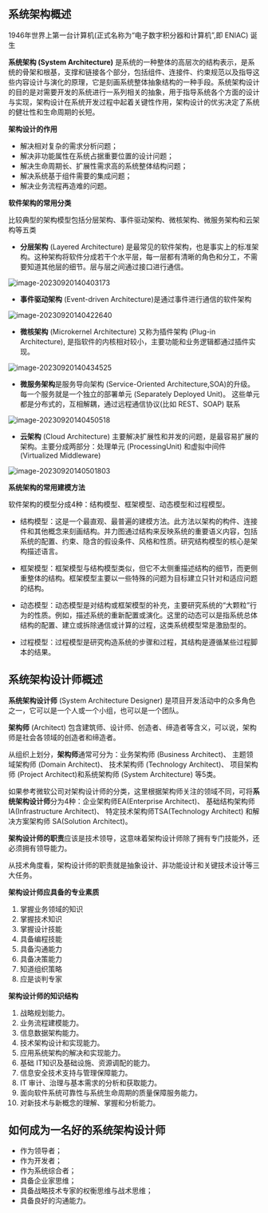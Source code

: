 ## 系统架构概述

1946年世界上第一台计算机(正式名称为“电子数字积分器和计算机”,即 ENIAC) 诞生

**系统架构 (System Architecture)** 是系统的一种整体的高层次的结构表示，是系统的骨架和根基，支撑和链接各个部分，包括组件、连接件、约束规范以及指导这些内容设计与演化的原理，它是刻画系统整体抽象结构的一种手段。系统架构设计的目的是对需要开发的系统进行一系列相关的抽象，用于指导系统各个方面的设计与实现，架构设计在系统开发过程中起着关键性作用，架构设计的优劣决定了系统的健壮性和生命周期的长短。

**架构设计的作用**

* 解决相对复杂的需求分析问题；
* 解决非功能属性在系统占据重要位置的设计问题；
* 解决生命周期长、扩展性需求高的系统整体结构问题；
* 解决系统基于组件需要的集成问题；
* 解决业务流程再造难的问题。

**软件架构的常用分类**

比较典型的架构模型包括分层架构、事件驱动架构、微核架构、微服务架构和云架构等五类

* **分层架构** (Layered Architecture) 是最常见的软件架构，也是事实上的标准架构。这种架构将软件分成若干个水平层，每一层都有清晰的角色和分工，不需要知道其他层的细节。层与层之间通过接口进行通信。

![image-20230920140403173](https://image.xiaoxiaofeng.site/blog/2023/09/20/xxf-20230920140411.png?xxfjava)

* **事件驱动架构** (Event-driven Architecture)是通过事件进行通信的软件架构

![image-20230920140422640](https://image.xiaoxiaofeng.site/blog/2023/09/20/xxf-20230920140422.png?xxfjava)

* **微核架构**  (Microkernel Architecture) 又称为插件架构 (Plug-in Architecture), 是指软件的内核相对较小，主要功能和业务逻辑都通过插件实现。

![image-20230920140434525](https://image.xiaoxiaofeng.site/blog/2023/09/20/xxf-20230920140434.png?xxfjava)

* **微服务架构**是服务导向架构 (Service-Oriented Architecture,SOA)的升级。每一个服务就是一个独立的部署单元 (Separately Deployed Unit)。 这些单元都是分布式的，互相解耦，通过远程通信协议(比如 REST、SOAP) 联系

![image-20230920140450518](https://image.xiaoxiaofeng.site/blog/2023/09/20/xxf-20230920140450.png?xxfjava)

* **云架构** (Cloud Architecture) 主要解决扩展性和并发的问题，是最容易扩展的架构。主要分成两部分：处理单元 (ProcessingUnit) 和虚拟中间件 (Virtualized Middleware)



![image-20230920140501803](https://image.xiaoxiaofeng.site/blog/2023/09/20/xxf-20230920140501.png?xxfjava)

**系统架构的常用建模方法**

软件架构的模型分成4种：结构模型、框架模型、动态模型和过程模型。

* 结构模型：这是一个最直观、最普遍的建模方法。此方法以架构的构件、连接件和其他概念来刻画结构。并力图通过结构来反映系统的重要语义内容，包括系统的配置、约束、隐含的假设条件、风格和性质。研究结构模型的核心是架构描述语言。

* 框架模型：框架模型与结构模型类似，但它不太侧重描述结构的细节，而更侧重整体的结构。框架模型主要以一些特殊的问题为目标建立只针对和适应问题的结构。

* 动态模型：动态模型是对结构或框架模型的补充，主要研究系统的“大颗粒”行为的性质。例如，描述系统的重新配置或演化。这里的动态可以是指系统总体结构的配置、建立或拆除通信或计算的过程，这类系统模型常是激励型的。

* 过程模型：过程模型是研究构造系统的步骤和过程，其结构是遵循某些过程脚本的结果。

## 系统架构设计师概述

**系统架构设计师** (System Architecture Designer) 是项目开发活动中的众多角色之一，它可以是一个人或一个小组，也可以是一个团队。

**架构师** (Architect) 包含建筑师、设计师、创造者、缔造者等含义，可以说，架构师是社会各领域的创造者和缔造者。

从组织上划分，**架构师**通常可分为：业务架构师 (Business Architect)、 主题领域架构师 (Domain Architect)、 技术架构师 (Technology Architect)、 项目架构师 (Project Architect)和系统架构师 (System Architecture) 等5类。

如果参考微软公司对架构设计师的分类，这里根据架构师关注的领域不同，可将**系统架构设计师**分为4种：企业架构师EA(Enterprise Architect)、 基础结构架构师IA(Infrastructure Architect)、 特定技术架构师TSA(Technology Architect) 和解决方案架构师 SA(Solution Architect)。

**架构设计师的职责**应该是技术领导，这意味着架构设计师除了拥有专门技能外，还必须拥有领导能力。

从技术角度看，架构设计师的职责就是抽象设计、非功能设计和关键技术设计等三大任务。

**架构设计师应具备的专业素质**

1. 掌握业务领域的知识
2. 掌握技术知识
3. 掌握设计技能
4. 具备编程技能
5. 具备沟通能力
6. 具备决策能力
7. 知道组织策略
8. 应是谈判专家

**架构设计师的知识结构**

1. 战略规划能力。
2. 业务流程建模能力。
3. 信息数据架构能力。
4. 技术架构设计和实现能力。
5. 应用系统架构的解决和实现能力。
6. 基础 IT知识及基础设施、资源调配的能力。
7. 信息安全技术支持与管理保障能力。
8. IT 审计、治理与基本需求的分析和获取能力。
9. 面向软件系统可靠性与系统生命周期的质量保障服务能力。
10. 对新技术与新概念的理解、掌握和分析能力。

## 如何成为一名好的系统架构设计师

* 作为领导者；
* 作为开发者；
* 作为系统综合者；
* 具备企业家思维；
* 具备战略技术专家的权衡思维与战术思维；
* 具备良好的沟通能力。
